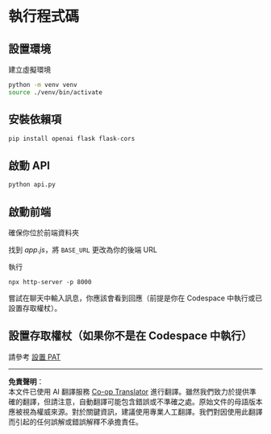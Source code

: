 <!--
CO_OP_TRANSLATOR_METADATA:
{
  "original_hash": "537f02a36d73db093cbb8b9b44867645",
  "translation_date": "2025-09-01T15:46:15+00:00",
  "source_file": "9-chat-project/solution/backend/python/README.md",
  "language_code": "mo"
}
-->
# 執行程式碼

## 設置環境

建立虛擬環境

```sh
python -m venv venv
source ./venv/bin/activate
```

## 安裝依賴項

```sh
pip install openai flask flask-cors 
```

## 啟動 API

```sh
python api.py
```

## 啟動前端

確保你位於前端資料夾

找到 *app.js*，將 `BASE_URL` 更改為你的後端 URL

執行

```
npx http-server -p 8000
```

嘗試在聊天中輸入訊息，你應該會看到回應（前提是你在 Codespace 中執行或已設置存取權杖）。

## 設置存取權杖（如果你不是在 Codespace 中執行）

請參考 [設置 PAT](https://docs.github.com/en/authentication/keeping-your-account-and-data-secure/managing-your-personal-access-tokens)

---

**免責聲明**：  
本文件已使用 AI 翻譯服務 [Co-op Translator](https://github.com/Azure/co-op-translator) 進行翻譯。雖然我們致力於提供準確的翻譯，但請注意，自動翻譯可能包含錯誤或不準確之處。原始文件的母語版本應被視為權威來源。對於關鍵資訊，建議使用專業人工翻譯。我們對因使用此翻譯而引起的任何誤解或錯誤解釋不承擔責任。